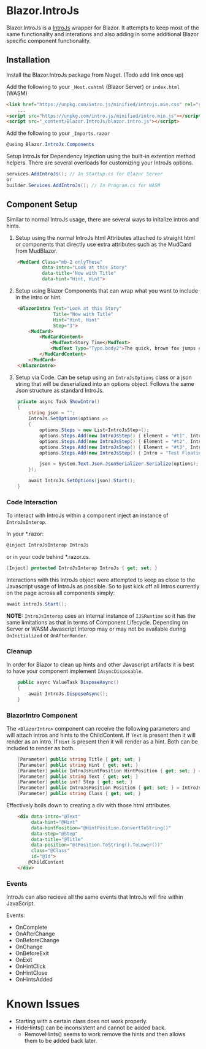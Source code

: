 # Blazor.IntroJs

Blazor.IntroJs is a [IntroJs](https://introjs.com/) wrapper for Blazor.
It attempts to keep most of the same functionality and interations and also adding in some additional Blazor specific component functionality. 

## Installation

Install the Blazor.IntroJs package from Nuget. (Todo add link once up)

Add the following to your `_Host.cshtml` (Blazor Server) or `index.html` (WASM)

```html
<link href="https://unpkg.com/intro.js/minified/introjs.min.css" rel="stylesheet" />
    ...
<script src="https://unpkg.com/intro.js/minified/intro.min.js"></script>
<script src="_content/Blazor.IntroJs/blazor.intro.js"></script>
```


Add the following to your `_Imports.razor`

```csharp
@using Blazor.IntroJs.Components
```

Setup IntroJs for Dependency Injection using the built-in extention method helpers.
There are several overloads for customizing your IntroJs options.


```csharp
services.AddIntroJs(); // In Startup.cs for Blazor Server
or
builder.Services.AddIntroJs(); // In Program.cs for WASM
```

## Component Setup

Similar to normal IntroJs usage, there are several ways to initalize intros and hints. 

1. Setup using the normal IntroJs html Attributes attached to straight html or components that directly use extra attributes such as the MudCard from MudBlazor.

```html
    <MudCard Class="mb-2 onlyThese" 
             data-intro="Look at this Story" 
             data-title="Now with Title" 
             data-hint="Hint, Hint">
```

2. Setup using Blazor Components that can wrap what you want to include in the intro or hint.

```html
    <BlazorIntro Text="Look at this Story" 
                 Title="Now with Title" 
                 Hint="Hint, Hint"
                 Step="3">
        <MudCard>
            <MudCardContent>
                <MudText>Story Time</MudText>
                <MudText Typo="Typo.body2">The quick, brown fox jumps over a lazy dog.</MudText>
            </MudCardContent>
        </MudCard>
    </BlazorIntro>
```

3. Setup via Code. 
Can be setup using an `IntroJsOptions` class or a json string that will be deserialized into an options object.
Follows the same Json structure as standard IntroJs.

```csharp
    private async Task ShowIntro()
    {
        string json = "";
        IntroJs.SetOptions(options =>
        {
            options.Steps = new List<IntroJsStep>();
            options.Steps.Add(new IntroJsStep() { Element = "#t1", Intro = "Test Manual Setup 1", Title = "Test Title" });
            options.Steps.Add(new IntroJsStep() { Element = "#t2", Intro = "Test Manual Setup 2", Title = "Test Title" });
            options.Steps.Add(new IntroJsStep() { Element = "#t3", Intro = "Test Manual Setup 3", Title = "Test Title" });
            options.Steps.Add(new IntroJsStep() { Intro = "Test Floating Element", Title = "Test Title" });

            json = System.Text.Json.JsonSerializer.Serialize(options);
        });

        await IntroJs.SetOptions(json).Start();
    }
```

### Code Interaction

To interact with IntroJs within a component inject an instance of `IntroJsInterop`.

In your *.razor:
```csharp
@inject IntroJsInterop IntroJs
```

or in your code behind *.razor.cs. 

```csharp
[Inject] protected IntroJsInterop IntroJs { get; set; }
```

Interactions with this IntroJs object were attempted to keep as close to the Javascript usage of IntroJs as possible.
So to just kick off all Intros currently on the page across all components simply:

```csharp
await introJs.Start();
```

**NOTE:** `IntroJsInterop` uses an internal instance of `IJSRuntime` so it has the same limitations as that in terms of Component Lifecycle.
Depending on Server or WASM Javascript Interop may or may not be available during `OnInitialized` or `OnAfterRender`.

### Cleanup

In order for Blazor to clean up hints and other Javascript artifacts it is best to have your component implement `IAsyncDisposable`.

```csharp
    public async ValueTask DisposeAsync()
    {
        await IntroJs.DisposeAsync();
    }
```

### BlazorIntro Component

The `<BlazorIntro>` component can receive the following parameters  and will attach intros and hints to the ChildContent.
If `Text` is present then it will render as an intro.
If `Hint` is present then it will render as a hint.
Both can be included to render as both.

```csharp
    [Parameter] public string Title { get; set; }
    [Parameter] public string Hint { get; set; }
    [Parameter] public IntroJsHintPosition HintPosition { get; set; } = IntroJsHintPosition.TopMiddle;
    [Parameter] public string Text { get; set; }
    [Parameter] public int? Step { get; set; }
    [Parameter] public IntroJsPosition Position { get; set; } = IntroJsPosition.Bottom;
    [Parameter] public string Class { get; set; }
```

Effectively boils down to creating a div with those html attributes.

```html
    <div data-intro="@Text"
         data-hint="@Hint"
         data-hintPosition="@HintPosition.ConvertToString()"
         data-step="@Step"
         data-title="@Title"
         data-position="@(Position.ToString().ToLower())"
         class="@Class"
         id="@Id">
        @ChildContent
    </div>
```

### Events

IntroJs can also recieve all the same events that IntroJs will fire within JavaScript.

Events:
 - OnComplete
 - OnAfterChange
 - OnBeforeChange
 - OnChange
 - OnBeforeExit
 - OnExit
 - OnHintClick
 - OnHintClose
 - OnHintsAdded

# Known Issues
- Starting with a certain class does not work properly.
- HideHints() can be inconsistent and cannot be added back.
  - RemoveHints() seems to work remove the hints and then allows them to be added back later.
